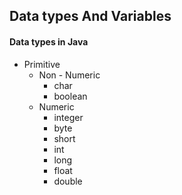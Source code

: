 ## Data types And Variables

#### Data types in Java

* Primitive
    * Non - Numeric
        * char
        * boolean
    * Numeric
        * integer
        * byte
        * short
        * int
        * long
        * float
        * double
    